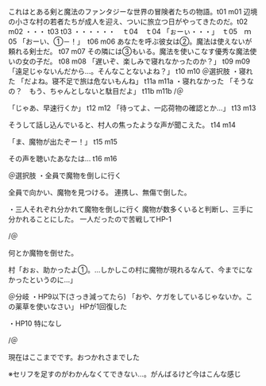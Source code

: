 これはとある剣と魔法のファンタジーな世界の冒険者たちの物語。t01 m01
辺境の小さな村の若者たちが成人を迎え、ついに旅立つ日がやってきたのだ。t02 m02
・・・ t03 t03
・・・・・・　ｔ04　ｔ04
「ぉーぃ・・・」　ｔ05　ｍ05
「おーい、①－！」　t06 m06
あなたを呼ぶ彼女は②。魔法は使えないが頼れる剣士だ。 t07 m07
その隣には③もいる。魔法を使いこなす優秀な魔法使いの女の子だ。 t08 m08
「遅いぞ、楽しみで寝れなかったのか？」 t09 m09
「遠足じゃないんだから…。そんなことないよね？」 t10 m10
＠選択肢
・寝れた
「だよね。寝不足で旅は危ないもんね」 t11a m11a
・寝れなかった
「そうなの？　もう、ちゃんとしないと駄目だよ」 t11b m11b
/＠

「じゃあ、早速行くか」 t12 m12
「待ってよ、一応荷物の確認とか…」 t13 m13

そうして話し込んでいると、村人の焦ったような声が聞こえた。 t14 m14

「ま、魔物が出たぞー！」 t15 m15

その声を聴いたあなたは… t16 m16

＠選択肢
・全員で魔物を倒しに行く

全員で向かい、魔物を見つける。
連携し、無傷で倒した。

・三人それぞれ分かれて魔物を倒しに行く
魔物が数多くいると判断し、三手に分かれることにした。
一人だったので苦戦してHP-1

/＠

何とか魔物を倒せた。

村「おぉ、助かったよ①。…しかしこの村に魔物が現れるなんて、今までになかったというのに…」

＠分岐
・HP9以下(さっき減ってたら)
「おや、ケガをしているじゃないか。この薬草を使いなさい」
HPが1回復した

・HP10
特になし

/＠

現在はここまでです。おつかれさまでした


※セリフを足すのがわかんなくてできない…。がんばるけど今はこんな感じ
